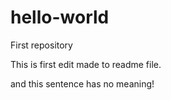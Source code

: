 # hello-world
First repository 

This is first edit made to readme file. 

and this sentence has no meaning!
